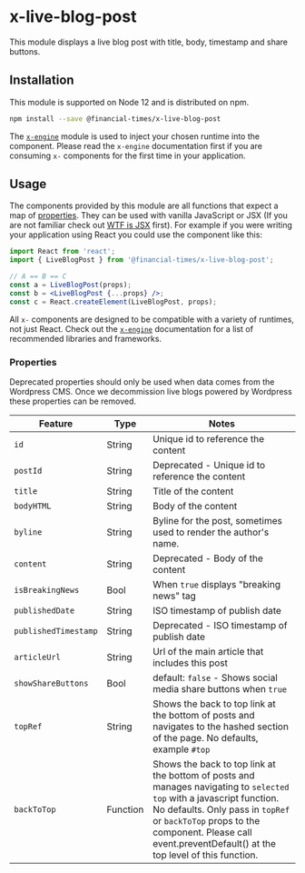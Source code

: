 # x-live-blog-post

This module displays a live blog post with title, body, timestamp and share buttons.


## Installation

This module is supported on Node 12 and is distributed on npm.

```bash
npm install --save @financial-times/x-live-blog-post
```

The [`x-engine`][engine] module is used to inject your chosen runtime into the component. Please read the `x-engine` documentation first if you are consuming `x-` components for the first time in your application.

[engine]: https://github.com/Financial-Times/x-dash/tree/HEAD/packages/x-engine


## Usage

The components provided by this module are all functions that expect a map of [properties](#properties). They can be used with vanilla JavaScript or JSX (If you are not familiar check out [WTF is JSX][jsx-wtf] first). For example if you were writing your application using React you could use the component like this:

```jsx
import React from 'react';
import { LiveBlogPost } from '@financial-times/x-live-blog-post';

// A == B == C
const a = LiveBlogPost(props);
const b = <LiveBlogPost {...props} />;
const c = React.createElement(LiveBlogPost, props);
```

All `x-` components are designed to be compatible with a variety of runtimes, not just React. Check out the [`x-engine`][engine] documentation for a list of recommended libraries and frameworks.

[jsx-wtf]: https://jasonformat.com/wtf-is-jsx/

### Properties

Deprecated properties should only be used when data comes from the Wordpress CMS.
Once we decommission live blogs powered by Wordpress these properties can be removed.

Feature             | Type   | Notes
--------------------|--------|----------------------------
`id`                | String | Unique id to reference the content
`postId`            | String | Deprecated - Unique id to reference the content
`title`             | String | Title of the content
`bodyHTML`          | String | Body of the content
`byline`            | String | Byline for the post, sometimes used to render the author's name.
`content`           | String | Deprecated - Body of the content
`isBreakingNews`    | Bool   | When `true` displays "breaking news" tag
`publishedDate`     | String | ISO timestamp of publish date
`publishedTimestamp`| String | Deprecated - ISO timestamp of publish date
`articleUrl`        | String | Url of the main article that includes this post
`showShareButtons`  | Bool   | default: `false` - Shows social media share buttons when `true`
`topRef`  			| String   | Shows the back to top link at the bottom of posts and navigates to the hashed section of the page. No defaults, example `#top`
`backToTop`  		| Function   | Shows the back to top link at the bottom of posts and manages navigating to `selected top` with a javascript function. No defaults. Only pass in `topRef` or `backToTop` props to the component. Please call event.preventDefault() at the top level of this function.

